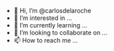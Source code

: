 - 👋 Hi, I’m @carlosdelaroche
- 👀 I’m interested in ...
- 🌱 I’m currently learning ...
- 💞️ I’m looking to collaborate on ...
- 📫 How to reach me ...

<!---
carlosdelaroche/carlosdelaroche is a ✨ special ✨ repository because its `README.md` (this file) appears on your GitHub profile.
You can click the Preview link to take a look at your changes.
--->
